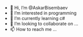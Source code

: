 - 👋 Hi, I’m @AskarBisembaev
- 👀 I’m interested in programming
- 🌱 I’m currently learning c#
- 💞️ I’m looking to collaborate on ...
- 📫 How to reach me ...

<!---
Asksr/Asksr is a ✨ special ✨ repository because its `README.md` (this file) appears on your GitHub profile.
You can click the Preview link to take a look at your changes.
--->
